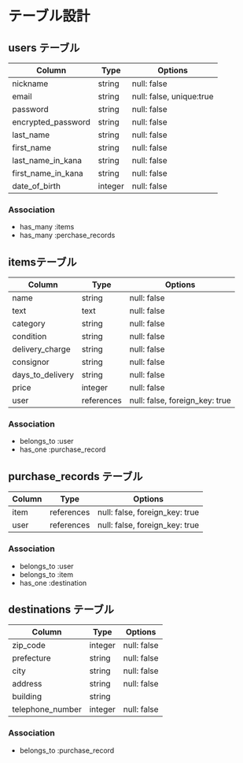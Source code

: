 # テーブル設計

## users テーブル

| Column             | Type   | Options                  |
| ------------------ | ------ | ------------------------ |
| nickname           | string | null: false              |
| email              | string | null: false, unique:true |
| password           | string | null: false              |
| encrypted_password | string | null: false              |
| last_name          | string | null: false              |
| first_name         | string | null: false              |
| last_name_in_kana  | string | null: false              |
| first_name_in_kana | string | null: false              |
| date_of_birth      | integer| null: false              |

### Association

- has_many :items
- has_many :perchase_records

## itemsテーブル

| Column             | Type       | Options                        |
| ------------------ | ---------- | ------------------------------ |
| name               | string     | null: false                    |
| text               | text       | null: false                    |
| category           | string     | null: false                    |
| condition          | string     | null: false                    |
| delivery_charge    | string     | null: false                    |
| consignor          | string     | null: false                    |
| days_to_delivery   | string     | null: false                    |
| price              | integer    | null: false                    |
| user               | references | null: false, foreign_key: true |

### Association

- belongs_to :user
- has_one :purchase_record


## purchase_records テーブル

| Column       | Type       | Options                        |
| ------------ | ---------- | ------------------------------ |
| item         | references | null: false, foreign_key: true |
| user         | references | null: false, foreign_key: true |

### Association

- belongs_to :user
- belongs_to :item
- has_one :destination

## destinations テーブル

| Column             | Type    | Options                  |
| ------------------ | ------- | ------------------------ |
| zip_code           | integer | null: false              |
| prefecture         | string  | null: false              |
| city               | string  | null: false              |
| address            | string  | null: false              |
| building           | string  |                          |
| telephone_number   | integer | null: false              |

### Association

- belongs_to :purchase_record